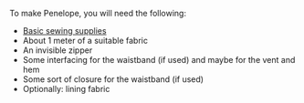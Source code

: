 To make Penelope, you will need the following:

*   [Basic sewing supplies](/docs/sewing/basic-sewing-supplies)
*   About 1 meter of a suitable fabric
*   An invisible zipper
*   Some interfacing for the waistband (if used) and maybe for the vent and hem
*   Some sort of closure for the waistband (if used)
*   Optionally: lining fabric
